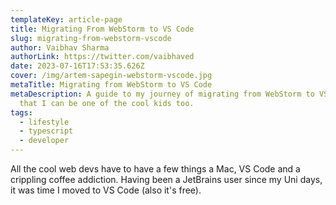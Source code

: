 ```yaml
---
templateKey: article-page
title: Migrating From WebStorm to VS Code
slug: migrating-from-webstorm-vscode
author: Vaibhav Sharma
authorLink: https://twitter.com/vaibhaved
date: 2023-07-16T17:53:35.626Z
cover: /img/artem-sapegin-webstorm-vscode.jpg
metaTitle: Migrating from WebStorm to VS Code
metaDescription: A guide to my journey of migrating from WebStorm to VS Code, so
  that I can be one of the cool kids too.
tags:
  - lifestyle
  - typescript
  - developer
---
```

All the cool web devs have to have a few things a Mac, VS Code and a crippling coffee addiction. Having been a JetBrains user since my Uni days, it was time I moved to VS Code (also it's free).